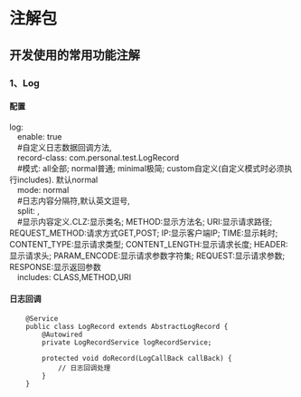 # 注解包
## 开发使用的常用功能注解
### 1、Log
#### 配置
log:  
  &emsp;enable: true  
  &emsp;#自定义日志数据回调方法,  
  &emsp;record-class: com.personal.test.LogRecord  
  &emsp;#模式: all全部; normal普通; minimal极简; custom自定义(自定义模式时必须执行includes). 默认normal  
  &emsp;mode: normal  
  &emsp;#日志内容分隔符,默认英文逗号,  
  &emsp;split: ,  
  &emsp;#显示内容定义.CLZ:显示类名;
  METHOD:显示方法名;
  URI:显示请求路径;
  REQUEST_METHOD:请求方式GET,POST;
  IP:显示客户端IP;
  TIME:显示耗时;
  CONTENT_TYPE:显示请求类型;
  CONTENT_LENGTH:显示请求长度;
  HEADER:显示请求头;
  PARAM_ENCODE:显示请求参数字符集;
  REQUEST:显示请求参数;
  RESPONSE:显示返回参数  
  &emsp;includes: CLASS,METHOD,URI
#### 日志回调
```
    @Service
    public class LogRecord extends AbstractLogRecord {
        @Autowired
        private LogRecordService logRecordService;
        
        protected void doRecord(LogCallBack callBack) {
            // 日志回调处理
        }
    }
```